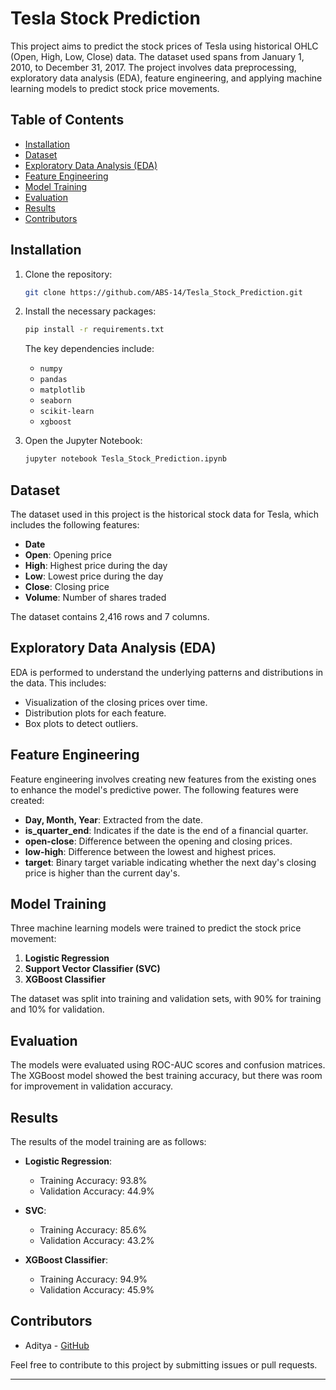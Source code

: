 # Tesla Stock Prediction

This project aims to predict the stock prices of Tesla using historical OHLC (Open, High, Low, Close) data. The dataset used spans from January 1, 2010, to December 31, 2017. The project involves data preprocessing, exploratory data analysis (EDA), feature engineering, and applying machine learning models to predict stock price movements.

## Table of Contents
- [Installation](#installation)
- [Dataset](#dataset)
- [Exploratory Data Analysis (EDA)](#exploratory-data-analysis-eda)
- [Feature Engineering](#feature-engineering)
- [Model Training](#model-training)
- [Evaluation](#evaluation)
- [Results](#results)
- [Contributors](#contributors)

## Installation

1. Clone the repository:
   ```bash
   git clone https://github.com/ABS-14/Tesla_Stock_Prediction.git

   ```
2. Install the necessary packages:
   ```bash
   pip install -r requirements.txt
   ```
   The key dependencies include:
   - `numpy`
   - `pandas`
   - `matplotlib`
   - `seaborn`
   - `scikit-learn`
   - `xgboost`

3. Open the Jupyter Notebook:
   ```bash
   jupyter notebook Tesla_Stock_Prediction.ipynb
   ```

## Dataset

The dataset used in this project is the historical stock data for Tesla, which includes the following features:
- **Date**
- **Open**: Opening price
- **High**: Highest price during the day
- **Low**: Lowest price during the day
- **Close**: Closing price
- **Volume**: Number of shares traded

The dataset contains 2,416 rows and 7 columns.

## Exploratory Data Analysis (EDA)

EDA is performed to understand the underlying patterns and distributions in the data. This includes:
- Visualization of the closing prices over time.
- Distribution plots for each feature.
- Box plots to detect outliers.

## Feature Engineering

Feature engineering involves creating new features from the existing ones to enhance the model's predictive power. The following features were created:
- **Day, Month, Year**: Extracted from the date.
- **is_quarter_end**: Indicates if the date is the end of a financial quarter.
- **open-close**: Difference between the opening and closing prices.
- **low-high**: Difference between the lowest and highest prices.
- **target**: Binary target variable indicating whether the next day's closing price is higher than the current day's.

## Model Training

Three machine learning models were trained to predict the stock price movement:
1. **Logistic Regression**
2. **Support Vector Classifier (SVC)**
3. **XGBoost Classifier**

The dataset was split into training and validation sets, with 90% for training and 10% for validation.

## Evaluation

The models were evaluated using ROC-AUC scores and confusion matrices. The XGBoost model showed the best training accuracy, but there was room for improvement in validation accuracy.

## Results

The results of the model training are as follows:
- **Logistic Regression**: 
  - Training Accuracy: 93.8%
  - Validation Accuracy: 44.9%
  
- **SVC**:
  - Training Accuracy: 85.6%
  - Validation Accuracy: 43.2%
  
- **XGBoost Classifier**:
  - Training Accuracy: 94.9%
  - Validation Accuracy: 45.9%

## Contributors

- Aditya - [GitHub](https://github.com/ABS-14)
  
Feel free to contribute to this project by submitting issues or pull requests.

---
